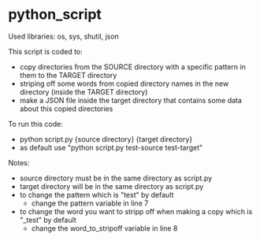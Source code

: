 # python_script

Used libraries: os, sys, shutil, json


This script is coded to:
- copy directories from the SOURCE directory with a specific pattern in them to the TARGET directory 
- striping off some words from copied directory names in the new directory (inside the TARGET directory)
- make a JSON file inside the target directory that contains some data about this copied directories

To run this code:
- python script.py {source directory} {target directory}
- as default use "python script.py test-source test-target"

Notes:
- source directory must be in the same directory as script.py
- target directory will be in the same directory as script.py
- to change the pattern which is "test" by default 
     - change the pattern variable in line 7
- to change the word you want to stripp off when making a copy which is "_test" by default 
     - change the word_to_stripoff variable in line 8
